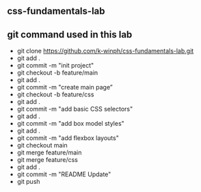 ## css-fundamentals-lab
## git command used in this lab
- git clone https://github.com/k-winph/css-fundamentals-lab.git
- git add .
- git commit -m "init project"
- git checkout -b feature/main
- git add .
- git commit -m "create main page”
- git checkout -b feature/css
- git add .
- git commit -m "add basic CSS selectors"
- git add .
- git commit -m "add box model styles"
- git add .
- git commit -m "add flexbox layouts"
- git checkout main
- git merge feature/main
- git merge feature/css 
- git add .
- git commit -m "README Update"
- git push